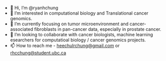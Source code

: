 - 👋 Hi, I’m @ryanhchung
- 👀 I’m interested in computational biology and Translational cancer genomics.
- 🌱 I’m currently focusing on tumor microenvironment and cancer-associated fibroblasts in pan-cancer data, especially in prostate cancer.
- 💞️ I’m looking to collaborate with cancer biologists, machine learning esearchers for computatioal biology / cancer genomics projects.
- 📫 How to reach me - heechulrchung@gmail.com or rhcchung@student.ubc.ca

<!---
ryanhchung/ryanhchung is a ✨ special ✨ repository because its `README.md` (this file) appears on your GitHub profile.
You can click the Preview link to take a look at your changes.
--->
